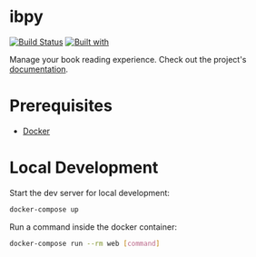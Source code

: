# ibpy

[![Build Status](https://travis-ci.org/topblossom/ibpy.svg?branch=master)](https://travis-ci.org/topblossom/ibpy)
[![Built with](https://img.shields.io/badge/Built_with-Cookiecutter_Django_Rest-F7B633.svg)](https://github.com/agconti/cookiecutter-django-rest)

Manage your book reading experience. Check out the project's [documentation](http://topblossom.github.io/ibpy/).

# Prerequisites

- [Docker](https://docs.docker.com/docker-for-mac/install/)  

# Local Development

Start the dev server for local development:
```bash
docker-compose up
```

Run a command inside the docker container:

```bash
docker-compose run --rm web [command]
```
